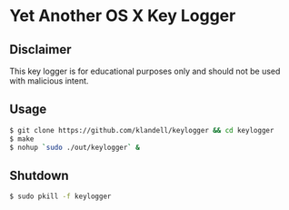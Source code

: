 # Yet Another OS X Key Logger

## Disclaimer
This key logger is for educational purposes only and should not be used with malicious intent.

## Usage
```bash
$ git clone https://github.com/klandell/keylogger && cd keylogger
$ make
$ nohup `sudo ./out/keylogger` &
```
## Shutdown
```bash
$ sudo pkill -f keylogger
```
